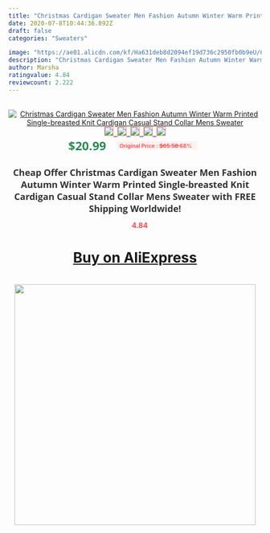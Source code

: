 ```yaml
---
title: "Christmas Cardigan Sweater Men Fashion Autumn Winter Warm Printed Single-breasted Knit Cardigan Casual Stand Collar Mens Sweater"
date: 2020-07-8T10:44:36.892Z
draft: false
categories: "Sweaters"

image: "https://ae01.alicdn.com/kf/Ha631deb8d2094ef19d736c2950fb0b9eU/Christmas-Cardigan-Sweater-Men-Fashion-Autumn-Winter-Warm-Printed-Single-breasted-Knit-Cardigan-Casual-Stand-Collar.jpg"
description: "Christmas Cardigan Sweater Men Fashion Autumn Winter Warm Printed Single-breasted Knit Cardigan Casual Stand Collar Mens Sweater"
author: Marsha
ratingvalue: 4.84
reviewcount: 2.222
---
```

<br>
<div style="text-align: center;">
<a href="https://s.click.aliexpress.com/e/_AZh69P" target="_blank" rel="nofollow noopener noreferrer"><img alt="Christmas Cardigan Sweater Men Fashion Autumn Winter Warm Printed Single-breasted Knit Cardigan Casual Stand Collar Mens Sweater" class="magnifier-image" src="https://ae01.alicdn.com/kf/Ha631deb8d2094ef19d736c2950fb0b9eU/Christmas-Cardigan-Sweater-Men-Fashion-Autumn-Winter-Warm-Printed-Single-breasted-Knit-Cardigan-Casual-Stand-Collar.jpg_640x640.jpg">
<br>
<img style="border:1px solid salmon" src="https://ae01.alicdn.com/kf/Ha631deb8d2094ef19d736c2950fb0b9eU/Christmas-Cardigan-Sweater-Men-Fashion-Autumn-Winter-Warm-Printed-Single-breasted-Knit-Cardigan-Casual-Stand-Collar.jpg_120x120.jpg">&nbsp;&nbsp;<img style="border:1px solid salmon" src="https://ae01.alicdn.com/kf/H9b19030acff64bdd91dad64745016ec2Y/Christmas-Cardigan-Sweater-Men-Fashion-Autumn-Winter-Warm-Printed-Single-breasted-Knit-Cardigan-Casual-Stand-Collar.jpg_120x120.jpg">&nbsp;&nbsp;<img style="border:1px solid salmon" src="https://ae01.alicdn.com/kf/H78e4e5821d604d81b8b848e3d43df496T/Christmas-Cardigan-Sweater-Men-Fashion-Autumn-Winter-Warm-Printed-Single-breasted-Knit-Cardigan-Casual-Stand-Collar.jpg_120x120.jpg">&nbsp;&nbsp;<img style="border:1px solid salmon" src="https://ae01.alicdn.com/kf/H438b3e2f5dbc4be7a9cd3621e28c771bt/Christmas-Cardigan-Sweater-Men-Fashion-Autumn-Winter-Warm-Printed-Single-breasted-Knit-Cardigan-Casual-Stand-Collar.jpg_120x120.jpg">&nbsp;&nbsp;<img style="border:1px solid salmon" src="https://ae01.alicdn.com/kf/H6767e486eb0b41db90a30eb69718de7e8/Christmas-Cardigan-Sweater-Men-Fashion-Autumn-Winter-Warm-Printed-Single-breasted-Knit-Cardigan-Casual-Stand-Collar.jpg_120x120.jpg"></a></div><br0>
<div style="text-align: center;"><span style="background-color: white; border: 0px; box-sizing: border-box; color: seagreen; display: inline-block; font-family: &quot;open sans&quot; , &quot;arial&quot; , &quot;helvetica&quot; , sans-serif , &quot;heiti&quot;; font-size: 24px; font-stretch: inherit; font-weight: 700; line-height: inherit; margin: 0px 10px 0px 0px; padding: 0px; vertical-align: middle;">$20.99 </span>
<span style="background: rgb(255 , 241 , 241); border-radius: 3px; border: 0px; box-sizing: border-box; color: #ff4747; display: inline-block; font-family: inherit; font-size: 12px; font-stretch: inherit; font-style: inherit; font-variant: inherit; font-weight: 600; line-height: inherit; margin: 0px; padding: 2px 5px; transform: scale(0.9); vertical-align: middle;">Original Price : <b style="text-decoration: line-through;">$65.58 </b> 68%&nbsp;&nbsp;</span></div>
<h1 style="color: #333333; display: inline-block; font-family: &quot;open sans&quot; , &quot;arial&quot; , &quot;helvetica&quot; , sans-serif , &quot;heiti&quot;; font-size: 18px; font-stretch: inherit; font-weight: 700; text-align: center;">Cheap Offer Christmas Cardigan Sweater Men Fashion Autumn Winter Warm Printed Single-breasted Knit Cardigan Casual Stand Collar Mens Sweater with FREE Shipping Worldwide!</h1>
<div style="color: #ff4747; text-align: center;">
<img src="https://4.bp.blogspot.com/-M0ZcTcb-5uY/XleCXlxnR4I/AAAAAAAAAEc/OrjgMkXV1oMQFaCRZj5HQwOCBcu3w1FegCPcBGAYYCw/s1600/star.png" style="height: 15px;">&nbsp;<b>4.84</b></div>
<div class="button_cont" align="center"><a class="buynow_a" href="https://s.click.aliexpress.com/e/_AZh69P" target="_blank" rel="nofollow noopener noreferrer"><H1>Buy on AliExpress</H1></a></div><br>
<div class="separator" style="clear: both; text-align: center;">
<img src="https://lh3.googleusercontent.com/-pTy5HemUv9M/XlePHvY0dAI/AAAAAAAAAE4/0nX5iRUoIWY8eMW9Dpxeirr157OZliDIgCLcBGAsYHQ/s1600/badge.gif" width="480">
</div>
